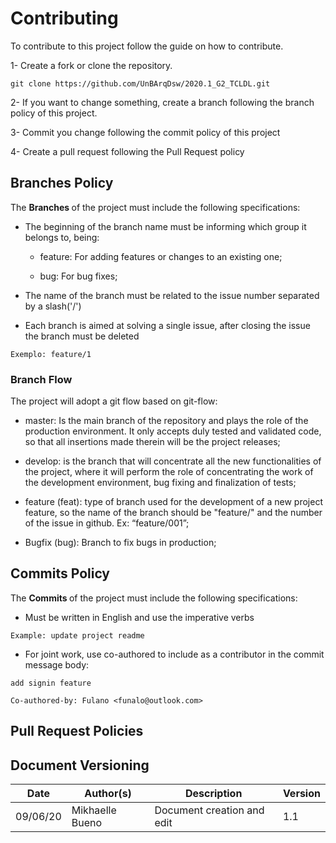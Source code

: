 # Contributing

To contribute to this project follow the guide on how to contribute.

1- Create a fork or clone the repository.
````Git
git clone https://github.com/UnBArqDsw/2020.1_G2_TCLDL.git
````
2- If you want to change something, create a branch following the branch policy of this project.

3- Commit you change following the commit policy of this project

4- Create a pull request following the Pull Request policy

## Branches Policy

The <b> Branches </b> of the project must include the following specifications:

* The beginning of the branch name must be informing which group it belongs to, being:
    * feature: For adding features or changes to an existing one; 

    * bug: For bug fixes;


* The name of the branch must be related to the issue number separated by a slash('/')

* Each branch is aimed at solving a single issue, after closing the issue the branch must be deleted

````Git
Exemplo: feature/1
````
### Branch Flow

The project will adopt a git flow based on git-flow:

 * master: Is the main branch of the repository and plays the role of the production environment. It only accepts duly tested and validated code, so that all insertions made therein will be the project releases;

 * develop: is the branch that will concentrate all the new functionalities of the project, where it will perform the role of concentrating the work of the development environment, bug fixing and finalization of tests;

 * feature (feat): type of branch used for the development of a new project feature, so the name of the branch should be "feature/" and the number of the issue in github. Ex: “feature/001”;

 * Bugfix (bug): Branch to fix bugs in production;


## Commits Policy

The <b> Commits </b> of the project must include the following specifications:

* Must be written in English and use the imperative verbs

```` git
Example: update project readme
````

* For joint work, use co-authored to include as a contributor in the commit message body:
```` git
add signin feature

Co-authored-by: Fulano <funalo@outlook.com>
````

## Pull Request Policies



## Document Versioning

| Date | Author(s) | Description | Version |
|------|-------|-----------|--------|
| 09/06/20 | Mikhaelle Bueno | Document creation and edit | 1.1 |